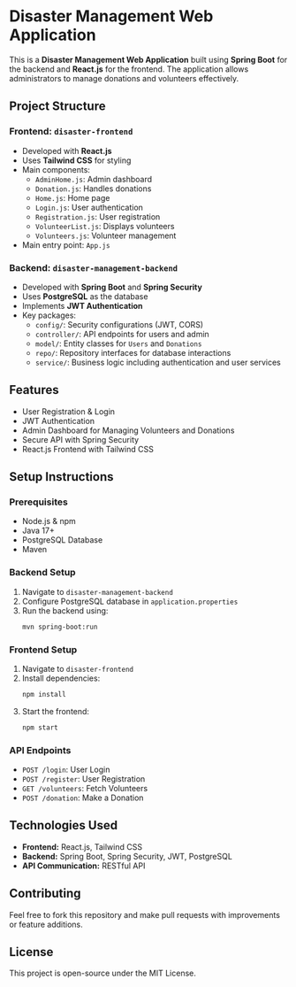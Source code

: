 # Disaster Management Web Application

This is a **Disaster Management Web Application** built using **Spring Boot** for the backend and **React.js** for the frontend. The application allows administrators to manage donations and volunteers effectively.

## Project Structure

### Frontend: `disaster-frontend`
- Developed with **React.js**
- Uses **Tailwind CSS** for styling
- Main components:
  - `AdminHome.js`: Admin dashboard
  - `Donation.js`: Handles donations
  - `Home.js`: Home page
  - `Login.js`: User authentication
  - `Registration.js`: User registration
  - `VolunteerList.js`: Displays volunteers
  - `Volunteers.js`: Volunteer management
- Main entry point: `App.js`

### Backend: `disaster-management-backend`
- Developed with **Spring Boot** and **Spring Security**
- Uses **PostgreSQL** as the database
- Implements **JWT Authentication**
- Key packages:
  - `config/`: Security configurations (JWT, CORS)
  - `controller/`: API endpoints for users and admin
  - `model/`: Entity classes for `Users` and `Donations`
  - `repo/`: Repository interfaces for database interactions
  - `service/`: Business logic including authentication and user services

## Features
- User Registration & Login
- JWT Authentication
- Admin Dashboard for Managing Volunteers and Donations
- Secure API with Spring Security
- React.js Frontend with Tailwind CSS

## Setup Instructions

### Prerequisites
- Node.js & npm
- Java 17+
- PostgreSQL Database
- Maven

### Backend Setup
1. Navigate to `disaster-management-backend`
2. Configure PostgreSQL database in `application.properties`
3. Run the backend using:
   ```sh
   mvn spring-boot:run
   ```

### Frontend Setup
1. Navigate to `disaster-frontend`
2. Install dependencies:
   ```sh
   npm install
   ```
3. Start the frontend:
   ```sh
   npm start
   ```

### API Endpoints
- `POST /login`: User Login
- `POST /register`: User Registration
- `GET /volunteers`: Fetch Volunteers
- `POST /donation`: Make a Donation

## Technologies Used
- **Frontend:** React.js, Tailwind CSS
- **Backend:** Spring Boot, Spring Security, JWT, PostgreSQL
- **API Communication:** RESTful API

## Contributing
Feel free to fork this repository and make pull requests with improvements or feature additions.

## License
This project is open-source under the MIT License.


